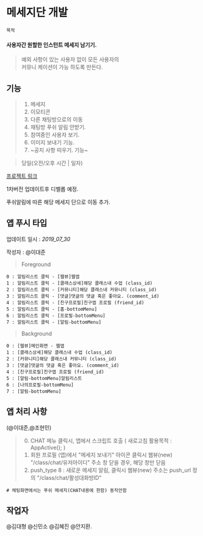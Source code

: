 

# 메세지단 개발

`목적`

#### 사용자간 원할한 인스턴트 메세지 남기기. 

> 예외 사항이 있는 사용자 없이 모든 사용자의    
> 커뮤니 케이션이 가능 하도록 만든다. 

## 기능

>  1. 메세지
>  2. 이모티콘
>  3. 다른 채팅방으로의 이동
>  4. 채팅방 푸쉬 알림 안받기. 
>  5. 참여중인 사용자 보기.
>  6. 이미지 보내기 기능.
>  7. ~공지 사항 띠우기. 기능~

> 당일(오전/오후 시간 | 일자)

[프로젝트 링크](https://github.com/jacob-modoo/modooGuide/projects/8#column-6058247)

1차버전 업데이트후 디벨롭 예정. 

푸쉬알림에 따른 해당 메세지 단으로 이동 추가. 

## 앱 푸시 타입
업데이트 일시 : _2019_07_30_

작성자 : @이대준

> Foreground
```
0 : 알림리스트 클릭 - [웹뷰]웹앱
1 : 알림리스트 클릭 - [클래스상세]해당 클래스내 수업 (class_id)
2 : 알림리스트 클릭 - [커뮤니티]해당 클래스내 커뮤니티 (class_id)
3 : 알림리스트 클릭 - [댓글]댓글의 댓글 혹은 좋아요. (comment_id)
4 : 알림리스트 클릭 - [친구프로필]친구앱 프로필 (friend_id)
5 : 알림리스트 클릭 - [홈-bottomMenu]
6 : 알림리스트 클릭 - [프로필-bottomMenu]
7 : 알림리스트 클릭 - [알림-bottomMenu]
```

> Background
```
0 : [웹뷰]메인화면 - 웹앱
1 : [클래스상세]해당 클래스내 수업 (class_id)
2 : [커뮤니티]해당 클래스내 커뮤니티 (class_id)
3 : [댓글]댓글의 댓글 혹은 좋아요. (comment_id)
4 : [친구프로필]친구앱 프로필 (friend_id)
5 : [알림-bottomMenu]알림리스트
6 : [나의프로필-bottomMenu]
7 : [알림-bottomMenu]
```

## 앱 처리 사항 
(@이대준,@조현민)

> 0. CHAT 메뉴 클릭시, 앱에서 스크립트 호출 ( 새로고침 활용목적 : AppActive(); )
> 1. 회원 프로필 (앱)에서 "메세지 보내기" 아이콘 클릭시 웹뷰(new) "/class/chat/유저아이디" 주소
> 창 닫을 경우, 해당 창만 닫음
> 2. push_type 8 : 새로운 메세지 알림, 클릭시 웹뷰(new) 주소는 push_url 정의 "/class/chat/활성대화방ID"
````comment
# 채팅화면에서는 푸쉬 메세지(CHAT내용에 한함) 동작안함
````


## 작업자

@김대형 @신민소 @김혜진 @안지환. 
